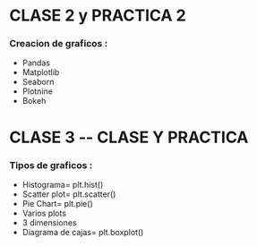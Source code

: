 # CLASE 2 y PRACTICA 2
### Creacion de graficos :
- Pandas
- Matplotlib
- Seaborn
- Plotnine
- Bokeh

# CLASE 3 -- CLASE Y PRACTICA
### Tipos de graficos :
- Histograma= plt.hist()
- Scatter plot= plt.scatter()
- Pie Chart= plt.pie()
- Varios plots
- 3 dimensiones
- Diagrama de cajas= plt.boxplot()
